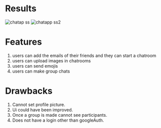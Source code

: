 # Results 

![chatap ss](https://user-images.githubusercontent.com/53540032/224563947-8eb5365f-f42d-4ab3-a79b-38d01e592abc.png)
![chatapp ss2](https://user-images.githubusercontent.com/53540032/224785554-57cfc15b-09db-4b1b-a578-06a9091440dd.png)


# Features 
1. users can add the emails of their friends and they can start a chatroom
2. users can upload images in chatrooms
3. users can send emojis
4. users can make group chats

# Drawbacks
1. Cannot set profile picture.
2. Ui could have been improved.
3. Once a group is made cannot see participants.
4. Does not have a login other than googleAuth.
